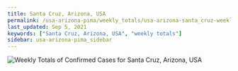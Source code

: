 ```yaml
---
title: Santa Cruz, Arizona, USA
permalink: /usa-arizona-pima/weekly_totals/usa-arizona-santa_cruz-weekly_totals.html
last_updated: Sep 5, 2021
keywords: ["Santa Cruz, Arizona, USA", "weekly totals"]
sidebar: usa-arizona-pima_sidebar
---
```


![Weekly Totals of Confirmed Cases for Santa Cruz, Arizona, USA](/covid_tracker/images/graphs/usa-arizona-santa_cruz-weekly_totals_graph.png)
